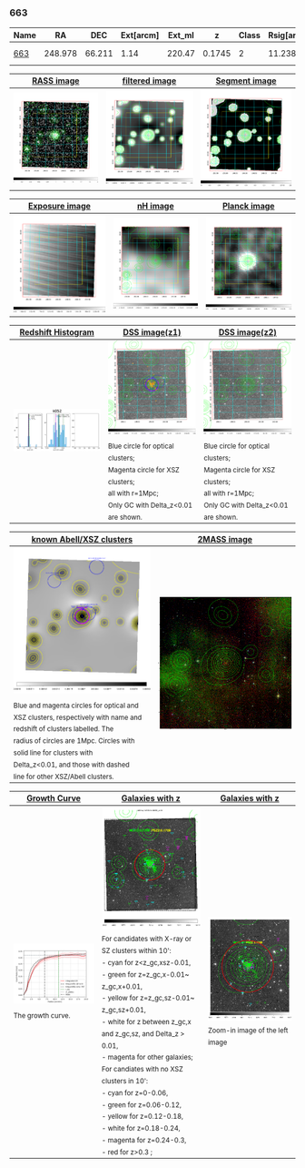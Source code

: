 <div STYLE="page-break-after: always;"></div>

### 663

|Name          |RA          |DEC      | Ext[arcm] | Ext_ml | z    | Class| Rsig[arcmin] | CRsig[c/s] | CR500[c/s] | R500[Mpc] |L500[erg/s]|F500[erg/s/cm^2]| M500[Msun]|Tx[keV]|beta|GC(XSZ,Delta_z<0.01)| GC(OPT,Delta_z<0.01)|GC|alias|
|--------------|------------|------------|---|---|-----------|--------|------|------|----|----|----|----|----|----|----|----|----|----|---|
|[663](script/663.md)     | 248.978       | 66.211       | 1.14    | 220.47   | 0.1745 | 2   | 11.238 |0.317 |0.298 |1.203 |5.004e+44 |5.895e-12 |5.884e+14 |6.758 |0.812 |Tar, |Wen, |Tar, A, |k052|

|[RASS image](../image/663/663_img.pdf)|[filtered image](../image/663/663_fil.pdf)|[Segment image](../image/663/663_seg.pdf)|
|-------------------|--------------------|-------------------|
| <img src="../image/663/663_img.png" width="300">  | <img src="../image/663/663_fil.png" width="300">   | <img src="../image/663/663_seg.png" width="300">  |

|[Exposure image](../image/663/663_mex.pdf)| [nH image](../image/663/663_nh.pdf)| [Planck image](../image/663/663_p.pdf)|
|-------------------|--------------------|-------------------|
|<img src="../image/663/663_mex.png" width="300">   | <img src="../image/663/663_nh.png" width="300">    | <img src="../image/663/663_p.png" width="300"> |

|[Redshift Histogram](../image/663/663_zg.pdf) | [DSS image(z1)](../image/663/663_dss_z1.pdf)      |  [DSS image(z2)](../image/663/663_dss_z2.pdf)    |
|-------------------|--------------------|-------------------|
|<img src="../image/663/663_zg.png" width="300"> |<img src="../image/663/663_dss_z1.png" width="300"> <sub><br>Blue circle for optical clusters; <br>Magenta circle for XSZ clusters; <br>all with r=1Mpc; <br>Only GC with Delta_z<0.01 are shown. </sub>| <img src="../image/663/663_dss_z2.png" width="300"><sub><br>Blue circle for optical clusters; <br>Magenta circle for XSZ clusters; <br>all with r=1Mpc; <br>Only GC with Delta_z<0.01 are shown. </sub> |

|[known Abell/XSZ clusters](../image/663/663_m.pdf) | [2MASS image](../image/663/663_2mass.pdf)      |
|-------------------|-------------------|
|<img src=../image/663/663_m.png width="300"> <sub><br>Blue and magenta circles for optical and <br>XSZ clusters, respectively with name and <br>redshift of clusters labelled. The <br>radius of circles are 1Mpc. Circles with <br>solid line for clusters with <br>Delta_z<0.01, and those with dashed <br>line for other XSZ/Abell clusters.        </sub>|<img src="../image/663/663_2mass.png" width="300">  |

|[Growth Curve](../image/663/663_gca_all.png) |[Galaxies with z](../image/663/663_opt_ned.pdf) |[Galaxies with z](../image/663/663_opt_ned_zoom.pdf) |
|-------------------|-------------------|-------------------|
| <img src="../image/663/663_gca_all.png" width="300"> <sub><br>The growth curve.</sub>| <img src=../image/663/663_opt_ned.png width="300"> <br><sub> For candidates with X-ray or SZ clusters within 10': <br> - cyan for z<z_gc,xsz-0.01, <br> - green for z=z_gc,x-0.01~ z_gc,x+0.01, <br> - yellow for z=z_gc,sz-0.01~ z_gc,sz+0.01, <br> - white for z between z_gc,x and z_gc,sz, and Delta_z > 0.01, <br> - magenta for other galaxies; <br>For candiates with no XSZ clusters in 10': <br> - cyan for z=0-0.06, <br> - green for z=0.06-0.12, <br> - yellow for z=0.12-0.18, <br> - white for z=0.18-0.24, <br> - magenta for z=0.24-0.3, <br> - red for z>0.3 ;  </sub>|<img src=../image/663/663_opt_ned_zoom.png width="300">  <br><sub> Zoom-in image of the left image</sub>|




